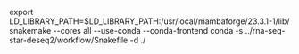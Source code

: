export LD_LIBRARY_PATH=$LD_LIBRARY_PATH:/usr/local/mambaforge/23.3.1-1/lib/ 
snakemake --cores all --use-conda --conda-frontend conda -s ../rna-seq-star-deseq2/workflow/Snakefile -d ./